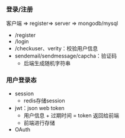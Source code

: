 ### 登录/注册

客户端 => register=> server => mongodb/mysql

- /register
- /login
- /checkuser、verity：校验用户信息
- sendemail/sendmessage/capcha：验证码
  - 后端生成随机字符串



### 用户登录态

- session
  - redis存储session
- jwt：json web token
  - 用户信息 + 过期时间 = token 返回给前端
  - 前端进行存储
- OAuth